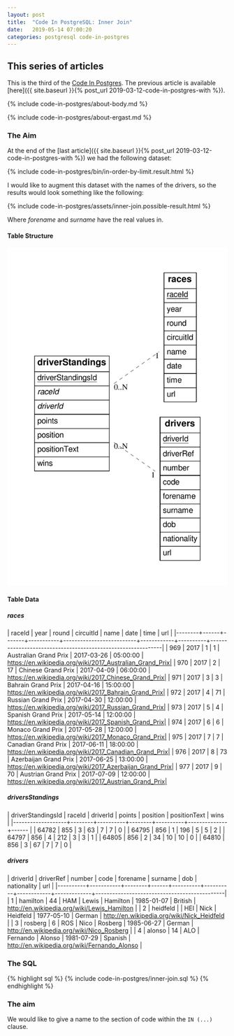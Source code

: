 ```yaml
---
layout: post
title:  "Code In PostgreSQL: Inner Join"
date:   2019-05-14 07:00:20
categories: postgresql code-in-postgres
---
```


## This series of articles

This is the third of the [Code In Postgres](/code-in-postgres/). The previous article is available [here]({{ site.baseurl }}{% post_url 2019-03-12-code-in-postgres-with %}).

{% include code-in-postgres/about-body.md %}

{% include code-in-postgres/about-ergast.md %}

### The Aim

At the end of the [last article]({{ site.baseurl }}{% post_url 2019-03-12-code-in-postgres-with %}) we had the following dataset:

{% include code-in-postgres/bin/in-order-by-limit.result.html %}

I would like to augment this dataset with the names of the drivers, so the results would look something like the following:

{% include code-in-postgres/assets/inner-join.possible-result.html %}

Where <i>forename</i> and <i>surname</i> have the real values in.

#### Table Structure

![ERD Diagram](/images/2019-05-15-code-in-postgres-inner-join.erd.png)


#### Table Data


##### races

| raceId | year | round | circuitId |           name           |    date    |   time   |                             url                             |
|--------+------+-------+-----------+--------------------------+------------+----------+-------------------------------------------------------------|
|    969 | 2017 |     1 |         1 | Australian Grand Prix    | 2017-03-26 | 05:00:00 | https://en.wikipedia.org/wiki/2017_Australian_Grand_Prix|
|    970 | 2017 |     2 |        17 | Chinese Grand Prix       | 2017-04-09 | 06:00:00 | https://en.wikipedia.org/wiki/2017_Chinese_Grand_Prix|
|    971 | 2017 |     3 |         3 | Bahrain Grand Prix       | 2017-04-16 | 15:00:00 | https://en.wikipedia.org/wiki/2017_Bahrain_Grand_Prix|
|    972 | 2017 |     4 |        71 | Russian Grand Prix       | 2017-04-30 | 12:00:00 | https://en.wikipedia.org/wiki/2017_Russian_Grand_Prix|
|    973 | 2017 |     5 |         4 | Spanish Grand Prix       | 2017-05-14 | 12:00:00 | https://en.wikipedia.org/wiki/2017_Spanish_Grand_Prix|
|    974 | 2017 |     6 |         6 | Monaco Grand Prix        | 2017-05-28 | 12:00:00 | https://en.wikipedia.org/wiki/2017_Monaco_Grand_Prix|
|    975 | 2017 |     7 |         7 | Canadian Grand Prix      | 2017-06-11 | 18:00:00 | https://en.wikipedia.org/wiki/2017_Canadian_Grand_Prix|
|    976 | 2017 |     8 |        73 | Azerbaijan Grand Prix    | 2017-06-25 | 13:00:00 | https://en.wikipedia.org/wiki/2017_Azerbaijan_Grand_Prix|
|    977 | 2017 |     9 |        70 | Austrian Grand Prix      | 2017-07-09 | 12:00:00 | https://en.wikipedia.org/wiki/2017_Austrian_Grand_Prix|


##### driversStandings

| driverStandingsId | raceId | driverId | points | position | positionText | wins |
|-------------------+--------+----------+--------+----------+--------------+------ |
|             64782 |    855 |        3 |     63 |        7 | 7            |    0 |
|             64795 |    856 |        1 |    196 |        5 | 5            |    2 |
|             64797 |    856 |        4 |    212 |        3 | 3            |    1 |
|             64805 |    856 |        2 |     34 |       10 | 10           |    0 |
|             64810 |    856 |        3 |     67 |        7 | 7            |    0 |

##### drivers

| driverId | driverRef | number | code | forename | surname  |    dob     | nationality |                     url                      |
|----------+-----------+--------+------+----------+----------+------------+-------------+----------------------------------------------|
|        1 | hamilton  |     44 | HAM  | Lewis    | Hamilton | 1985-01-07 | British     | http://en.wikipedia.org/wiki/Lewis_Hamilton |
|        2 | heidfeld  |        | HEI  | Nick     | Heidfeld | 1977-05-10 | German      | http://en.wikipedia.org/wiki/Nick_Heidfeld |
|        3 | rosberg   |      6 | ROS  | Nico     | Rosberg  | 1985-06-27 | German      | http://en.wikipedia.org/wiki/Nico_Rosberg |
|        4 | alonso    |     14 | ALO  | Fernando | Alonso   | 1981-07-29 | Spanish     | http://en.wikipedia.org/wiki/Fernando_Alonso |


### The SQL

{% highlight sql %}
{% include code-in-postgres/inner-join.sql %}
{% endhighlight %}

### The aim

We would like to give a name to the section of code within the `IN (...)` clause.

